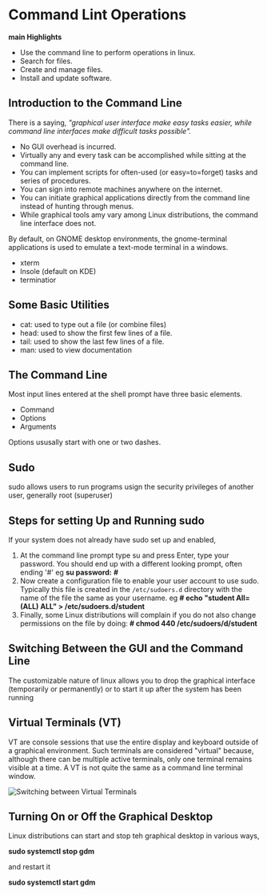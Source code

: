 # Command Lint Operations

**main Highlights**
* Use the command line to perform operations in linux.
* Search for files.
* Create and manage files.
* Install and update software.

## Introduction to the Command Line
There is a saying, *"graphical user interface make easy tasks easier, while command line interfaces make difficult tasks possible".*
* No GUI overhead is incurred.
* Virtually any and every task can be accomplished while sitting at the command line.
* You can implement scripts for often-used (or easy=to=forget) tasks and series of procedures.
* You can sign into remote machines anywhere on the internet.
* You can initiate graphical applications directly from the command line instead of hunting through menus.
* While graphical tools amy vary among Linux distributions, the command line interface does not.

By default, on GNOME desktop environments, the gnome-terminal applications is used to emulate a text-mode terminal in a windows.
  * xterm
  * lnsole (default on KDE)
  * terminatior

## Some Basic Utilities

* cat: used to type out a  file (or combine files)
* head: used to show the first few lines of a file.
* tail: used to show the last few lines of a file.
* man: used to view documentation

## The Command Line

Most input lines entered at the shell prompt have three basic elements.
* Command
* Options
* Arguments

Options ususally start with one or two dashes.

## Sudo
sudo allows users to run programs usign the security privileges of another user, generally root (superuser)

## Steps for setting Up and Running sudo
If your system does not already have sudo set up and enabled,
1. At the command line prompt type su and press Enter, type your password. You should end up with a different looking prompt, often ending '#' eg
**su password:**
**#**
2. Now create a configuration file to enable your user account to use sudo. Typically this file is created in the `/etc/sudoers.d` directory with the name of the file the same as your username.
eg
**# echo "student All=(ALL) ALL" > /etc/sudoers.d/student**
3. Finally, some Linux distributions will complain if you do not also change permissions on the file by doing:
**# chmod 440 /etc/sudoers/d/student**

## Switching Between the GUI and the Command Line

The customizable nature of linux allows you to drop the graphical interface (temporarily or permanently) or to start it up after the system has been running

## Virtual Terminals (VT) 
VT are console sessions that use the entire display and keyboard outside of a graphical environment. Such terminals are considered "virtual" because, although there can be multiple active terminals, only one terminal remains visible at a time. A VT is not quite the same as a command line terminal window.

![Switching between Virtual Terminals](https://courses.edx.org/assets/courseware/v1/cce9159be8b08390567dc02f1043cf92/asset-v1:LinuxFoundationX+LFS101x+2T2021+type@asset+block/LFS01_ch06_screen07.jpg)

## Turning On or Off the Graphical Desktop

Linux distributions can start and stop teh graphical desktop in various ways, 

**sudo systemctl stop gdm**

and restart it 

**sudo systemctl start gdm**